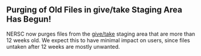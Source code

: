 ## Purging of Old Files in give/take Staging Area Has Begun!

NERSC now purges files from the 
[give/take](https://docs.nersc.gov/data/sharing/#givetake) 
staging area that are more than 12 weeks old. We expect this to have minimal 
impact on users, since files untaken after 12 weeks are mostly unwanted.
